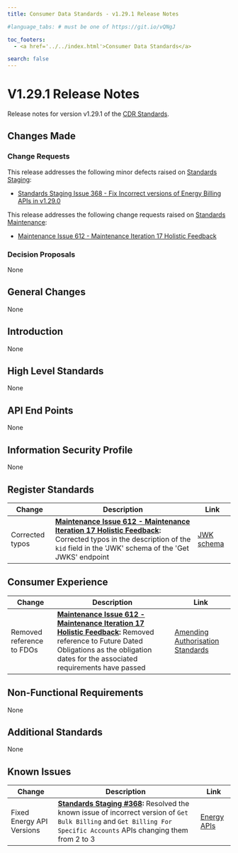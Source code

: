 ```yaml
---
title: Consumer Data Standards - v1.29.1 Release Notes

#language_tabs: # must be one of https://git.io/vQNgJ

toc_footers:
  - <a href='../../index.html'>Consumer Data Standards</a>

search: false
---
```


# V1.29.1 Release Notes
Release notes for version v1.29.1 of the [CDR Standards](../../index.html).

## Changes Made
### Change Requests

This release addresses the following minor defects raised on [Standards Staging](https://github.com/ConsumerDataStandardsAustralia/standards-staging/issues):

- [Standards Staging Issue 368 - Fix Incorrect versions of Energy Billing APIs in v1.29.0](https://github.com/ConsumerDataStandardsAustralia/standards-staging/issues/368)

This release addresses the following change requests raised on [Standards Maintenance](https://github.com/ConsumerDataStandardsAustralia/standards-maintenance/issues):

- [Maintenance Issue 612 - Maintenance Iteration 17 Holistic Feedback](https://github.com/ConsumerDataStandardsAustralia/standards-maintenance/issues/612)

### Decision Proposals

None

## General Changes

None

## Introduction

None

## High Level Standards

None

## API End Points

None

## Information Security Profile

None

## Register Standards

|Change|Description|Link|
|------|-----------|----|
|Corrected typos|**[Maintenance Issue 612 - Maintenance Iteration 17 Holistic Feedback](https://github.com/ConsumerDataStandardsAustralia/standards-maintenance/issues/612#issuecomment-1720719607):** Corrected typos in the description of the `kid` field in the 'JWK' schema of the 'Get JWKS' endpoint|[JWK schema](../../#cdr-participant-discovery-api_schemas_tocSjwk)|

## Consumer Experience

|Change|Description|Link|
|------|-----------|----|
|Removed reference to FDOs|**[Maintenance Issue 612 - Maintenance Iteration 17 Holistic Feedback](https://github.com/ConsumerDataStandardsAustralia/standards-maintenance/issues/612#issuecomment-1730719461):** Removed reference to Future Dated Obligations as the obligation dates for the associated requirements have passed|[Amending Authorisation Standards](../../#amending-authorisation-standards)|

## Non-Functional Requirements

None

## Additional Standards

None

## Known Issues

|Change|Description|Link|
|------|-----------|----|
| Fixed Energy API Versions | **[Standards Staging #368](https://github.com/ConsumerDataStandardsAustralia/standards-staging/issues/368):** Resolved the known issue of incorrect version of `Get Bulk Billing` and `Get Billing For Specific Accounts` APIs changing them from 2 to 3 | [Energy APIs](../../#energy-apis) |